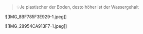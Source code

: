 >💡Je plastischer der Boden, desto höher ist der Wassergehalt

![[IMG_8BF785F3E929-1.jpeg]]

![[IMG_28954CA913F7-1.jpeg]]